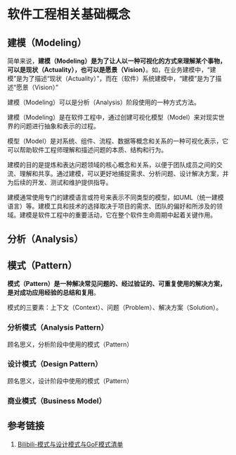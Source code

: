 # 软件工程相关基础概念

## 建模（Modeling）

简单来说，**建模（Modeling）是为了让人以一种可视化的方式来理解某个事物，可以是现状（Actuality），也可以是愿景（Vision）**。如，在业务建模中，“建模”是为了描述“现状（Actuality）”，而在（软件）系统建模中，“建模”是为了描述“愿景（Vision）”

建模（Modeling）可以是分析（Analysis）阶段使用的一种方式方法。

建模（Modeling）是在软件工程中，通过创建可视化模型（Model）来对现实世界的问题进行抽象和表示的过程。

模型（Model）是对系统、组件、流程、数据等概念和关系的一种可视化表示，它可以帮助软件工程师理解和描述问题的本质、结构和行为。

建模的目的是提炼和表达问题领域的核心概念和关系，以便于团队成员之间的交流、理解和共享。通过建模，可以更好地捕捉需求、分析问题、设计解决方案，并为后续的开发、测试和维护提供指导。

建模通常使用专门的建模语言或符号来表示不同类型的模型，如UML（统一建模语言）等。建模工具和技术的选择取决于项目的需求、团队的偏好和所涉及的领域。建模是软件工程中的重要活动，它在整个软件生命周期中起着关键作用。

## 分析（Analysis）

## 模式（Pattern）

**模式（Pattern）是一种解决常见问题的、经过验证的、可重复使用的解决方案，是对成功应用经验的总结和复用**。

模式的三要素：上下文（Context）、问题（Problem）、解决方案（Solution）。

### 分析模式（Analysis Pattern）

顾名思义，分析阶段中使用的模式（Pattern）

### 设计模式（Design Pattern）

顾名思义，设计阶段中使用的模式（Pattern）

### 商业模式（Business Model）

## 参考链接

1. [Bilibili-模式与设计模式与GoF模式清单](https://www.bilibili.com/video/BV1fq4y1q7KP/?p=26&spm_id_from=pageDriver&vd_source=31f9517734e43a6c180d5d1d56a5e162)